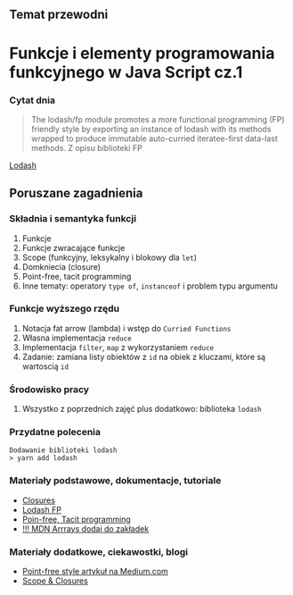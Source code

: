 ## Temat przewodni
# Funkcje i elementy programowania funkcyjnego w Java Script cz.1

### Cytat dnia
> The lodash/fp module promotes a more functional programming (FP) friendly style by exporting an instance of lodash 
> with its methods wrapped to produce immutable auto-curried iteratee-first data-last methods.
Z opisu biblioteki FP 

[Lodash](https://github.com/lodash/lodash/wiki/FP-Guide)

## Poruszane zagadnienia

### Składnia i semantyka funkcji
1. Funkcje
2. Funkcje zwracające funkcje
3. Scope (funkcyjny, leksykalny i blokowy dla `let`)
4. Domkniecia (closure)
5. Point-free, tacit programming
6. Inne tematy: operatory `type of`, `instanceof` i problem typu argumentu

### Funkcje wyższego rzędu
1. Notacja fat arrow (lambda) i wstęp do `Curried Functions`
2. Własna implementacja `reduce`
3. Implementacja `filter`, `map` z wykorzystaniem `reduce`
4. Zadanie: zamiana listy obiektów z `id` na obiek z kluczami, które są wartoscią `id`

### Środowisko pracy
1. Wszystko z poprzednich zajęć plus dodatkowo: biblioteka `lodash`

### Przydatne polecenia
```
Dodawanie biblioteki lodash 
> yarn add lodash
```

### Materiały podstawowe, dokumentacje, tutoriale
- [Closures](https://developer.mozilla.org/en-US/docs/Web/JavaScript/Closures)
- [Lodash FP](https://github.com/lodash/lodash/wiki/FP-Guide)
- [Poin-free, Tacit programming](https://en.wikipedia.org/wiki/Tacit_programming)
- [!!! MDN Arrrays dodaj do zakładek](https://developer.mozilla.org/en-US/docs/Web/JavaScript/Reference/Global_Objects/Array)

### Materiały dodatkowe, ciekawostki, blogi
- [Point-free style artykuł na Medium.com](https://medium.com/tech-tajawal/function-composition-point-free-style-54a209946e6)
- [Scope & Closures](https://spin.atomicobject.com/2014/10/20/javascript-scope-closures/)



